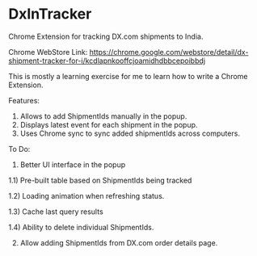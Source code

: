 DxInTracker
===========

Chrome Extension for tracking DX.com shipments to India.

Chrome WebStore Link: https://chrome.google.com/webstore/detail/dx-shipment-tracker-for-i/kcdlapnkooffcjoamidhdbbcepoibbdj

This is mostly a learning exercise for me to learn how to write a Chrome Extension.

Features:
1) Allows to add ShipmentIds manually in the popup.
2) Displays latest event for each shipment in the popup.
3) Uses Chrome sync to sync added shipmentIds across computers.

To Do:

1) Better UI interface in the popup

  1.1) Pre-built table based on ShipmentIds being tracked

  1.2) Loading animation when refreshing status.

  1.3) Cache last query results

  1.4) Ability to delete individual ShipmentIds.

2) Allow adding ShipmentIds from DX.com order details page.
